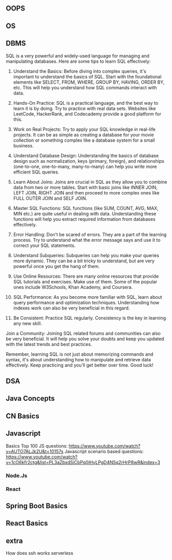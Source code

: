 ## OOPS

## OS

## DBMS
SQL is a very powerful and widely-used language for managing and manipulating databases. Here are some tips to learn SQL effectively:

   1.  Understand the Basics: Before diving into complex queries, it's important to understand the basics of SQL. Start with the foundational elements like SELECT, FROM, WHERE, GROUP BY, HAVING, ORDER BY, etc. This will help you understand how SQL commands interact with data.

   2.  Hands-On Practice: SQL is a practical language, and the best way to learn it is by doing. Try to practice with real data sets. Websites like LeetCode, HackerRank, and Codecademy provide a good platform for this.

   3.  Work on Real Projects: Try to apply your SQL knowledge in real-life projects. It can be as simple as creating a database for your movie collection or something complex like a database system for a small business.

   4.  Understand Database Design: Understanding the basics of database design such as normalization, keys (primary, foreign), and relationships (one-to-one, one-to-many, many-to-many) can help you write more efficient SQL queries.

   5.  Learn About Joins: Joins are crucial in SQL as they allow you to combine data from two or more tables. Start with basic joins like INNER JOIN, LEFT JOIN, RIGHT JOIN and then proceed to more complex ones like FULL OUTER JOIN and SELF JOIN.

   6.  Master SQL Functions: SQL functions (like SUM, COUNT, AVG, MAX, MIN etc.) are quite useful in dealing with data. Understanding these functions will help you extract required information from databases effectively.

   7.  Error Handling: Don't be scared of errors. They are a part of the learning process. Try to understand what the error message says and use it to correct your SQL statements.

   8.  Understand Subqueries: Subqueries can help you make your queries more dynamic. They can be a bit tricky to understand, but are very powerful once you get the hang of them.

   9.  Use Online Resources: There are many online resources that provide SQL tutorials and exercises. Make use of them. Some of the popular ones include W3Schools, Khan Academy, and Coursera.

   10. SQL Performance: As you become more familiar with SQL, learn about query performance and optimization techniques. Understanding how indexes work can also be very beneficial in this regard.

   11. Be Consistent: Practice SQL regularly. Consistency is the key in learning any new skill.

Join a Community: Joining SQL related forums and communities can also be very beneficial. It will help you solve your doubts and keep you updated with the latest trends and best practices.

Remember, learning SQL is not just about memorizing commands and syntax, it's about understanding how to manipulate and retrieve data effectively. Keep practicing and you'll get better over time. Good luck!

## DSA

## Java Concepts

## CN Basics

## Javascript
Basics Top 100 JS questions: https://www.youtube.com/watch?v=AUTO7ALJk2U&t=10157s
Javascript scenario based questions: https://www.youtube.com/watch?v=1cO6kfr2ctg&list=PL3aZbxdSiCbPq0iHyLPgD4N5q2rHrP8wR&index=3
### Node.Js
### React

## Spring Boot Basics

## React Basics

## extra 
How does ssh works
serverless